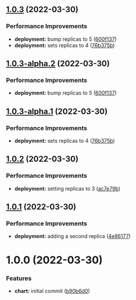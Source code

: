 ## [1.0.3](https://github.com/kevin-benton/release-testing/compare/v1.0.2...v1.0.3) (2022-03-30)


### Performance Improvements

* **deployment:** bump replicas to 5 ([600f137](https://github.com/kevin-benton/release-testing/commit/600f137a7f9ddc9ce5019369d00829666b6ca333))
* **deployment:** sets replicas to 4 ([76b375b](https://github.com/kevin-benton/release-testing/commit/76b375b7f5234cf1ada1f1bb86681780046588a9))

## [1.0.3-alpha.2](https://github.com/kevin-benton/release-testing/compare/v1.0.3-alpha.1...v1.0.3-alpha.2) (2022-03-30)


### Performance Improvements

* **deployment:** bump replicas to 5 ([600f137](https://github.com/kevin-benton/release-testing/commit/600f137a7f9ddc9ce5019369d00829666b6ca333))

## [1.0.3-alpha.1](https://github.com/kevin-benton/release-testing/compare/v1.0.2...v1.0.3-alpha.1) (2022-03-30)


### Performance Improvements

* **deployment:** sets replicas to 4 ([76b375b](https://github.com/kevin-benton/release-testing/commit/76b375b7f5234cf1ada1f1bb86681780046588a9))

## [1.0.2](https://github.com/kevin-benton/release-testing/compare/v1.0.1...v1.0.2) (2022-03-30)


### Performance Improvements

* **deployment:** setting replicas to 3 ([ac7e79b](https://github.com/kevin-benton/release-testing/commit/ac7e79b37cd56181596458b69542df9211395b4b))

## [1.0.1](https://github.com/kevin-benton/release-testing/compare/v1.0.0...v1.0.1) (2022-03-30)


### Performance Improvements

* **deployment:** adding a second replica ([4e86177](https://github.com/kevin-benton/release-testing/commit/4e86177fe9d6e3384371d4b6d33213bb99d3bb18))

# 1.0.0 (2022-03-30)


### Features

* **chart:** initial commit ([b90b6d0](https://github.com/kevin-benton/release-testing/commit/b90b6d0353335a893b245c786d94e969ee8836d4))
